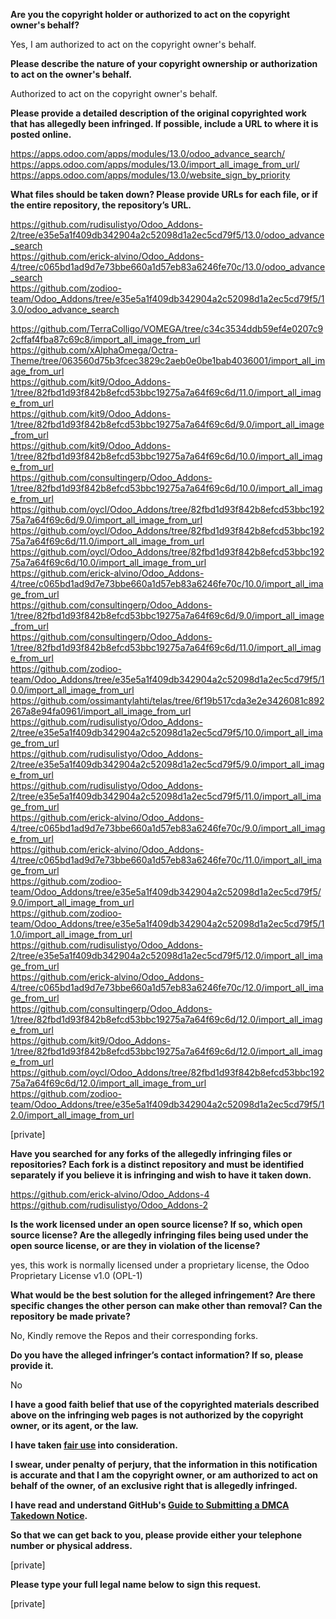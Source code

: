 **Are you the copyright holder or authorized to act on the copyright owner's behalf?**

Yes, I am authorized to act on the copyright owner's behalf.

**Please describe the nature of your copyright ownership or authorization to act on the owner's behalf.**

Authorized to act on the copyright owner's behalf.

**Please provide a detailed description of the original copyrighted work that has allegedly been infringed. If possible, include a URL to where it is posted online.**

https://apps.odoo.com/apps/modules/13.0/odoo_advance_search/  
https://apps.odoo.com/apps/modules/13.0/import_all_image_from_url/  
https://apps.odoo.com/apps/modules/13.0/website_sign_by_priority  

**What files should be taken down? Please provide URLs for each file, or if the entire repository, the repository’s URL.**

https://github.com/rudisulistyo/Odoo_Addons-2/tree/e35e5a1f409db342904a2c52098d1a2ec5cd79f5/13.0/odoo_advance_search  
https://github.com/erick-alvino/Odoo_Addons-4/tree/c065bd1ad9d7e73bbe660a1d57eb83a6246fe70c/13.0/odoo_advance_search  
https://github.com/zodioo-team/Odoo_Addons/tree/e35e5a1f409db342904a2c52098d1a2ec5cd79f5/13.0/odoo_advance_search  

https://github.com/TerraColligo/VOMEGA/tree/c34c3534ddb59ef4e0207c92cffaf4fba87c69c8/import_all_image_from_url  
https://github.com/xAlphaOmega/Octra-Theme/tree/063560d75b3fcec3829c2aeb0e0be1bab4036001/import_all_image_from_url  
https://github.com/kit9/Odoo_Addons-1/tree/82fbd1d93f842b8efcd53bbc19275a7a64f69c6d/11.0/import_all_image_from_url  
https://github.com/kit9/Odoo_Addons-1/tree/82fbd1d93f842b8efcd53bbc19275a7a64f69c6d/9.0/import_all_image_from_url  
https://github.com/kit9/Odoo_Addons-1/tree/82fbd1d93f842b8efcd53bbc19275a7a64f69c6d/10.0/import_all_image_from_url  
https://github.com/consultingerp/Odoo_Addons-1/tree/82fbd1d93f842b8efcd53bbc19275a7a64f69c6d/10.0/import_all_image_from_url  
https://github.com/oycl/Odoo_Addons/tree/82fbd1d93f842b8efcd53bbc19275a7a64f69c6d/9.0/import_all_image_from_url  
https://github.com/oycl/Odoo_Addons/tree/82fbd1d93f842b8efcd53bbc19275a7a64f69c6d/11.0/import_all_image_from_url  
https://github.com/oycl/Odoo_Addons/tree/82fbd1d93f842b8efcd53bbc19275a7a64f69c6d/10.0/import_all_image_from_url  
https://github.com/erick-alvino/Odoo_Addons-4/tree/c065bd1ad9d7e73bbe660a1d57eb83a6246fe70c/10.0/import_all_image_from_url  
https://github.com/consultingerp/Odoo_Addons-1/tree/82fbd1d93f842b8efcd53bbc19275a7a64f69c6d/9.0/import_all_image_from_url  
https://github.com/consultingerp/Odoo_Addons-1/tree/82fbd1d93f842b8efcd53bbc19275a7a64f69c6d/11.0/import_all_image_from_url  
https://github.com/zodioo-team/Odoo_Addons/tree/e35e5a1f409db342904a2c52098d1a2ec5cd79f5/10.0/import_all_image_from_url  
https://github.com/ossimantylahti/telas/tree/6f19b517cda3e2e3426081c892267a8e94fa0961/import_all_image_from_url  
https://github.com/rudisulistyo/Odoo_Addons-2/tree/e35e5a1f409db342904a2c52098d1a2ec5cd79f5/10.0/import_all_image_from_url  
https://github.com/rudisulistyo/Odoo_Addons-2/tree/e35e5a1f409db342904a2c52098d1a2ec5cd79f5/9.0/import_all_image_from_url  
https://github.com/rudisulistyo/Odoo_Addons-2/tree/e35e5a1f409db342904a2c52098d1a2ec5cd79f5/11.0/import_all_image_from_url  
https://github.com/erick-alvino/Odoo_Addons-4/tree/c065bd1ad9d7e73bbe660a1d57eb83a6246fe70c/9.0/import_all_image_from_url  
https://github.com/erick-alvino/Odoo_Addons-4/tree/c065bd1ad9d7e73bbe660a1d57eb83a6246fe70c/11.0/import_all_image_from_url  
https://github.com/zodioo-team/Odoo_Addons/tree/e35e5a1f409db342904a2c52098d1a2ec5cd79f5/9.0/import_all_image_from_url  
https://github.com/zodioo-team/Odoo_Addons/tree/e35e5a1f409db342904a2c52098d1a2ec5cd79f5/11.0/import_all_image_from_url  
https://github.com/rudisulistyo/Odoo_Addons-2/tree/e35e5a1f409db342904a2c52098d1a2ec5cd79f5/12.0/import_all_image_from_url  
https://github.com/erick-alvino/Odoo_Addons-4/tree/c065bd1ad9d7e73bbe660a1d57eb83a6246fe70c/12.0/import_all_image_from_url  
https://github.com/consultingerp/Odoo_Addons-1/tree/82fbd1d93f842b8efcd53bbc19275a7a64f69c6d/12.0/import_all_image_from_url  
https://github.com/kit9/Odoo_Addons-1/tree/82fbd1d93f842b8efcd53bbc19275a7a64f69c6d/12.0/import_all_image_from_url  
https://github.com/oycl/Odoo_Addons/tree/82fbd1d93f842b8efcd53bbc19275a7a64f69c6d/12.0/import_all_image_from_url  
https://github.com/zodioo-team/Odoo_Addons/tree/e35e5a1f409db342904a2c52098d1a2ec5cd79f5/12.0/import_all_image_from_url  

[private]

**Have you searched for any forks of the allegedly infringing files or repositories? Each fork is a distinct repository and must be identified separately if you believe it is infringing and wish to have it taken down.**

https://github.com/erick-alvino/Odoo_Addons-4  
https://github.com/rudisulistyo/Odoo_Addons-2

**Is the work licensed under an open source license? If so, which open source license? Are the allegedly infringing files being used under the open source license, or are they in violation of the license?**

yes, this work is normally licensed under a proprietary license, the Odoo Proprietary License v1.0 (OPL-1)

**What would be the best solution for the alleged infringement? Are there specific changes the other person can make other than removal? Can the repository be made private?**

No, Kindly remove the Repos and their corresponding forks.

**Do you have the alleged infringer’s contact information? If so, please provide it.**

No

**I have a good faith belief that use of the copyrighted materials described above on the infringing web pages is not authorized by the copyright owner, or its agent, or the law.**

**I have taken <a href="https://www.lumendatabase.org/topics/22">fair use</a> into consideration.**

**I swear, under penalty of perjury, that the information in this notification is accurate and that I am the copyright owner, or am authorized to act on behalf of the owner, of an exclusive right that is allegedly infringed.**

**I have read and understand GitHub's <a href="https://help.github.com/articles/guide-to-submitting-a-dmca-takedown-notice/">Guide to Submitting a DMCA Takedown Notice</a>.**

**So that we can get back to you, please provide either your telephone number or physical address.**

[private]

**Please type your full legal name below to sign this request.**

[private]
